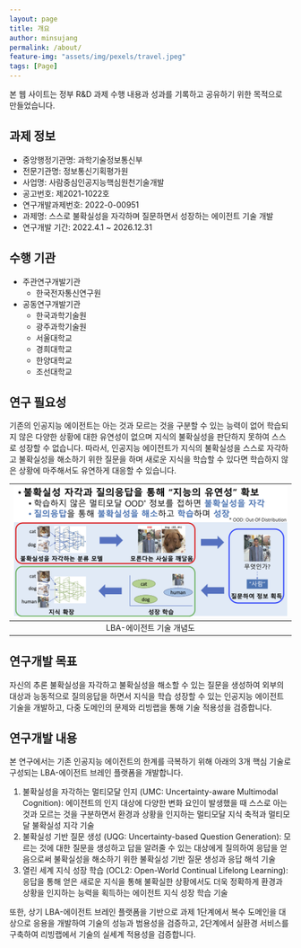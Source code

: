 ```yaml
---
layout: page
title: 개요
author: minsujang
permalink: /about/
feature-img: "assets/img/pexels/travel.jpeg"
tags: [Page]
---
```


본 웹 사이트는 정부 R&D 과제 수행 내용과 성과를 기록하고 공유하기 위한 목적으로 만들었습니다.

## 과제 정보

- 중앙행정기관명: 과학기술정보통신부
- 전문기관명: 정보통신기획평가원
- 사업명: 사람중심인공지능핵심원천기술개발
- 공고번호: 제2021-1022호
- 연구개발과제번호: 2022-0-00951
- 과제명: 스스로 불확실성을 자각하며 질문하면서 성장하는 에이전트 기술 개발
- 연구개발 기간: 2022.4.1 ~ 2026.12.31

## 수행 기관

- 주관연구개발기관
    - 한국전자통신연구원
- 공동연구개발기관
    - 한국과학기술원
    - 광주과학기술원
    - 서울대학교
    - 경희대학교
    - 한양대학교
    - 조선대학교

## 연구 필요성
기존의 인공지능 에이전트는 아는 것과 모르는 것을 구분할 수 있는 능력이 없어 학습되지 않은 다양한 상황에 대한 유연성이 없으며 지식의 불확실성을 판단하지 못하여 스스로 성장할 수 없습니다. 따라서, 인공지능 에이전트가 지식의 불확실성을 스스로 자각하고 불확실성을 해소하기 위한 질문을 하며 새로운 지식을 학습할 수 있다면 학습하지 않은 상황에 마주해서도 유연하게 대응할 수 있습니다.

| ![LBA 과제 개념](/assets/img/lbaa-project-concept.png) |
|:--:|
| <center>LBA-에이전트 기술 개념도</center> |

## 연구개발 목표
자신의 추론 불확실성을 자각하고 불확실성을 해소할 수 있는 질문을 생성하여 외부의 대상과 능동적으로 질의응답을 하면서 지식을 학습 성장할 수 있는 인공지능 에이전트 기술을 개발하고, 다중 도메인의 문제와 리빙랩을 통해 기술 적용성을 검증합니다.

## 연구개발 내용
본 연구에서는 기존 인공지능 에이전트의 한계를 극복하기 위해 아래의 3개 핵심 기술로 구성되는 LBA-에이전트 브레인 플랫폼을 개발합니다.

1. 불확실성을 자각하는 멀티모달 인지 (UMC: Uncertainty-aware Multimodal Cognition): 에이전트의 인지 대상에 다양한 변화 요인이 발생했을 때 스스로 아는 것과 모르는 것을 구분하면서 환경과 상황을 인지하는 멀티모달 지식 축적과 멀티모달 불확실성 지각 기술
2. 불확실성 기반 질문 생성 (UQG: Uncertainty-based Question Generation): 모르는 것에 대한 질문을 생성하고 답을 알려줄 수 있는 대상에게 질의하여 응답을 얻음으로써 불확실성을 해소하기 위한 불확실성 기반 질문 생성과 응답 해석 기술
3. 열린 세계 지식 성장 학습 (OCL2: Open-World Continual Lifelong Learning): 응답을 통해 얻은 새로운 지식을 통해 불확실한 상황에서도 더욱 정확하게 환경과 상황을 인지하는 능력을 획득하는 에이전트 지식 성장 학습 기술

또한, 상기 LBA-에이전트 브레인 플랫폼을 기반으로 과제 1단계에서 복수 도메인을 대상으로 응용을 개발하여 기술의 성능과 범용성을 검증하고, 2단계에서 실환경 서비스를 구축하여 리빙랩에서 기술의 실세계 적용성을 검증합니다.

